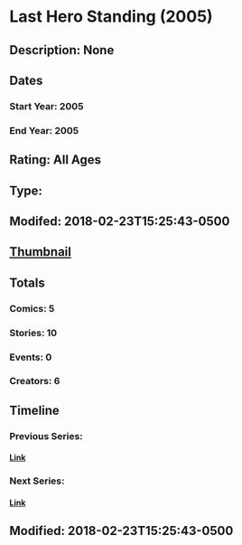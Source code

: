 # Last Hero Standing (2005)
## Description: None
## Dates
### Start Year: 2005
### End Year: 2005
## Rating: All Ages
## Type: 
## Modifed: 2018-02-23T15:25:43-0500
## [Thumbnail](http://i.annihil.us/u/prod/marvel/i/mg/3/20/5a9078b20554a.jpg)
## Totals
### Comics: 5
### Stories: 10
### Events: 0
### Creators: 6
## Timeline
### Previous Series: 
#### [Link]()
### Next Series: 
#### [Link]()
## Modified: 2018-02-23T15:25:43-0500